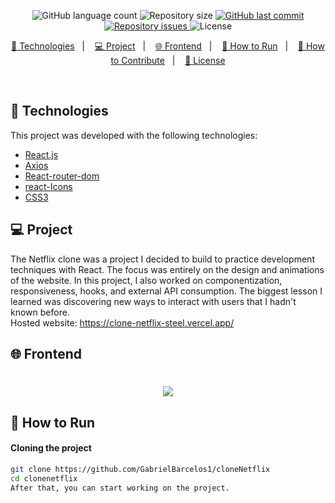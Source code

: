 <p align="center">
  <img alt="GitHub language count" src="https://img.shields.io/github/languages/count/GabrielBarcelos1/cloneNetflix">

  <img alt="Repository size" src="https://img.shields.io/github/repo-size/GabrielBarcelos1/cloneNetflix">
  
  <a href="https://github.com/GabrielBarcelos1/cloneNetflix/commits/master">
    <img alt="GitHub last commit" src="https://img.shields.io/github/last-commit/GabrielBarcelos1/cloneNetflix">
  </a>

  <a href="https://github.com/GabrielBarcelos1/cloneNetflix/issues">
    <img alt="Repository issues" src="https://img.shields.io/github/issues/GabrielBarcelos1/cloneNetflix">
  </a>

  <img alt="License" src="https://img.shields.io/badge/license-MIT-brightgreen">
</p>

<p align="center">
  <a href="#-technologies">🚀 Technologies</a>&nbsp;&nbsp;&nbsp;|&nbsp;&nbsp;&nbsp;
  <a href="#-project">💻 Project</a>&nbsp;&nbsp;&nbsp;|&nbsp;&nbsp;&nbsp;
  <a href="#-frontend">🌐 Frontend</a>&nbsp;&nbsp;&nbsp;|&nbsp;&nbsp;&nbsp;
  <a href="#-how-to-run">🔖 How to Run</a>&nbsp;&nbsp;&nbsp;|&nbsp;&nbsp;&nbsp;
  <a href="#-how-to-contribute">🤔 How to Contribute</a>&nbsp;&nbsp;&nbsp;|&nbsp;&nbsp;&nbsp;
  <a href="#-license">🧾 License</a>
</p>

<br>

## 🚀 Technologies

This project was developed with the following technologies:

- [React.js]()
- [Axios]()
- [React-router-dom]()
- [react-Icons]()
- [CSS3]()

## 💻 Project
The Netflix clone was a project I decided to build to practice development techniques with React. The focus was entirely on the design and animations of the website. In this project, I also worked on componentization, responsiveness, hooks, and external API consumption. The biggest lesson I learned was discovering new ways to interact with users that I hadn't known before. <br>
Hosted website: https://clone-netflix-steel.vercel.app/

## 🌐 Frontend
<h1 align="center">
    <img  src="https://media.giphy.com/media/aD4wCUBGqptIjyTOng/giphy.gif" />
</h1>

## 🔖 How to Run

#### Cloning the project
```sh
git clone https://github.com/GabrielBarcelos1/cloneNetflix
cd clonenetflix
After that, you can start working on the project.
